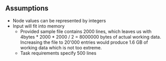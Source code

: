 ## Assumptions

* Node values can be represented by integers
* Input will fit into memory
  * Provided sample file contains 2000 lines, which leaves us with 4bytes * 2000 * 2000 / 2 = 8000000 bytes of actual working data. Increasing the file to 20'000 entries would produce 1.6 GB of working data which is not too extreme.
  * Task requirements specify 500 lines
